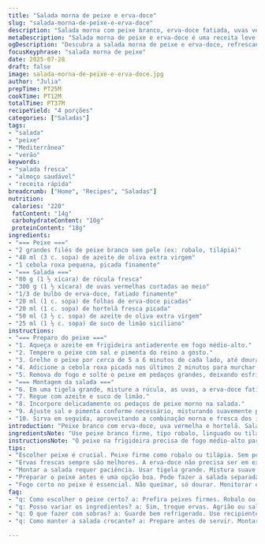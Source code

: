 ```yaml
---
title: "Salada morna de peixe e erva-doce"
slug: "salada-morna-de-peixe-e-erva-doce"
description: "Salada morna com peixe branco, erva-doce fatiada, uvas vermelhas, e uma mistura fresca de ervas. Temperada com azeite de oliva e limão, sem glúten, lactose, ovos nem oleaginosas. Cozimento rápido, em menos de 40 minutos, rende 4 porções. Combina textura suculenta do peixe com o crocante e o doce da fruta, trazendo frescor e leveza. Ideal pra quem busca um prato leve, nutritivo e colorido, com toque cítrico e ervas aromáticas. Varie ervas e tipos de uvas para mudar aroma e sabor. Simples, rápido, com pitada mediterrânea."
metaDescription: "Salada morna de peixe e erva-doce é uma receita leve e nutritiva, perfeita para dias quentes"
ogDescription: "Descubra a salada morna de peixe e erva-doce, refrescante e saudável. Ideal para servir em qualquer ocasião"
focusKeyphrase: "salada morna de peixe"
date: 2025-07-28
draft: false
image: salada-morna-de-peixe-e-erva-doce.jpg
author: "Julia"
prepTime: PT25M
cookTime: PT12M
totalTime: PT37M
recipeYield: "4 porções"
categories: ["Saladas"]
tags:
- "salada"
- "peixe"
- "Mediterrânea"
- "verão"
keywords:
- "salada fresca"
- "almoço saudável"
- "receita rápida"
breadcrumb: ["Home", "Recipes", "Saladas"]
nutrition: 
 calories: "220"
 fatContent: "14g"
 carbohydrateContent: "10g"
 proteinContent: "18g"
ingredients:
- "=== Peixe ==="
- "2 grandes filés de peixe branco sem pele (ex: robalo, tilápia)"
- "40 ml (3 c. sopa) de azeite de oliva extra virgem"
- "1 cebola roxa pequena, picada finamente"
- "=== Salada ==="
- "80 g (1 ½ xícara) de rúcula fresca"
- "300 g (1 ½ xícara) de uvas vermelhas cortadas ao meio"
- "1/3 de bulbo de erva-doce, fatiado finamente"
- "20 ml (1 c. sopa) de folhas de erva-doce picadas"
- "20 ml (1 c. sopa) de hortelã fresca picada"
- "50 ml (3 ½ c. sopa) de azeite de oliva extra virgem"
- "25 ml (1 ½ c. sopa) de suco de limão siciliano"
instructions:
- "=== Preparo do peixe ==="
- "1. Aqueça o azeite em frigideira antiaderente em fogo médio-alto."
- "2. Tempere o peixe com sal e pimenta do reino a gosto."
- "3. Grelhe o peixe por cerca de 5 a 6 minutos de cada lado, até dourar bem."
- "4. Adicione a cebola roxa picada nos últimos 2 minutos para murchar um pouco."
- "5. Remova do fogo e solte o peixe em pedaços grandes, deixando esfriar por 8 minutos."
- "=== Montagem da salada ==="
- "6. Em uma tigela grande, misture a rúcula, as uvas, a erva-doce fatiada, as folhas picadas de erva-doce e hortelã."
- "7. Regue com azeite e suco de limão."
- "8. Incorpore delicadamente os pedaços de peixe morno na salada."
- "9. Ajuste sal e pimenta conforme necessário, misturando suavemente para não desmanchar o peixe."
- "10. Sirva em seguida, aproveitando a combinação morna e fresca dos ingredientes."
introduction: "Peixe branco com erva-doce, uva vermelha e hortelã. Salada que não esfria, serve morna. Sem complicação. Combina faz tempo ingredientes simples que não se misturam tanto, mas aqui caem bem. O azedo do limão babado com o doce das uvas e frescor da erva-doce, além do hortelã — que caiu no gosto do brasileiro junto com outras ervinhas. A textura ainda muda, peito macio do peixe solto em pedaços, misturado com folhas levemente crocantes e frutas. Não pede quase nada extra. Só azeite e limão – só. Rápido pra fazer com pouca sujeira, e rende pra quem quiser dividir. Dá pra fazer mudança fácil trocando rúcula por agrião, ou hortelã pela salsinha. Ou trocar uva roxa por laranja ou maçã verde. Tudo combina bem. Bastam 37 minutos da cozinha até a mesa."
ingredientsNote: "Use peixe branco firme, tipo robalo, linguado ou tilápia. Sem pele pra não atrapalhar. A cebola roxa traz sabor mais suave que a francesa original. Rúcula no lugar da alface pra dar pepino amargo e crocância, diferente da alface franzida. As uvas vermelhas cortadas meio a meio funcionam melhor que verdes, trazem mais cor e doçura. Erva-doce dão frescor e aquela textura que grita verão, junto da hortelã — a erva que virou febre das saladas no Brasil, por lembrar chá gelado no fim de tarde. Limão siciliano troca o tradicional por nota mais adocicada e menos agressiva. Azeite caprichado, extra virgem, a alma do prato. Depois de pronto, sempre provar pra ajustar o limão ou sal, que às vezes precisa de um tico mais para balanço entre doce e ácido. Ficou com dúvidas? Ervas frescas sempre melhor, e erva-doce não precisa ser tudo, um terço do bulbo já funciona."
instructionsNote: "O peixe na frigideira precisa de fogo médio-alto para dourar, mas sem queimar rápido. Faça numa antiaderente com pouco azeite. A cebola roxa entra no final pra não cozinhar demais, só desmanchar levemente. Soltar o peixe em lascas ainda mornas ajuda a incorporar na salada sem perder a textura. A salada deve ser feita em tigela grande, pra misturar as frutas e folhas junto com o peixe de forma delicada, para não amassar. Regar com azeite e limão na ordem certa – primeiro as folhas, depois as frutas e depois o peixe – evita que tudo vire uma papa. Dá pra fazer adiantado o peixe e a salada separadamente, e juntar só antes de servir, mantendo sabores e texturas. Ajuste o sal e pimenta sempre no final, assim não perde o frescor do prato. Se quiser, acrescentar um alho frito crocante por cima dá um toque especial, mas não é essencial."
tips:
- "Escolher peixe é crucial. Peixe firme como robalo ou tilápia. Sem pele. Não gruda. Cuidado com o sal. Não exagere, assim fica leve. Dourar bem. Fogo médio-alto. Frigideira antiaderente ajuda a não grudar. Cebola roxa vai no final. Não cozinhe demais, só pra murchar. Resulta em sabor suave."
- "Ervas frescas sempre são melhores. A erva-doce não precisa ser em excesso. Um terço do bulbo serve bem. Rúcula dá crocância. Melhor que alface. Uvas vermelhas cortadas ao meio adicionam doçura. Fruta combina com peixe. Limão siciliano é pra frescor. Menos ácido. Pode usar laranja pra variar."
- "Montar a salada requer paciência. Usar tigela grande. Mistura suave. Não amassar. Regar com azeite e limão. A ordem importa. Primeiro folhas. Depois frutas. Por último o peixe. Assim não vira purê. Melhor textura e aparência. Provar sempre. Ajustar sal e limão no final."
- "Preparar o peixe antes é uma opção boa. Pode fazer a salada separada. Juntar na hora de servir. Mantém frescor dos ingredientes. Opcional, alho frito por cima agrega sabor, mas não é necessário. Conservar a salada. Em geladeira por um dia. Depois pode perder textura."
- "Fogo certo no peixe é essencial. Não queimar, só dourar. Monitorar o tempo. Grelar até 6 minutos de cada lado. Use muito azeite. Esse é o segredo. Ajuda a realçar sabores. Não economize. Cuidado com o limão. Ajustar sempre pro doce do peixe. Uma dança de sabores."
faq:
- "q: Como escolher o peixe certo? a: Prefira peixes firmes. Robalo ou tilápia. Importante que não tenha pele. O sabor melhora. Importante. O peixe deve estar fresco. Olhe sempre. Atenção no cheiro. Frescor é tudo. Exala um aroma do mar."
- "q: Posso variar os ingredientes? a: Sim, troque ervas. Agrião ou salsinha. Uvas por laranja. Maçã verde cai bem também. A escolha muda o sabor. Experimente. Lembre-se de misturar texturas. Sempre leve e fresco. Buscar novas combinações é válido."
- "q: O que fazer com sobras? a: Guarde bem refrigerado. Use recipiente fechado. Dura um dia na geladeira. Reaquecer não é bom. Perde frescor. Melhor consumir rápido. O sabor é incrível. Aproveitar os ingredientes frescos é fundamental."
- "q: Como manter a salada crocante? a: Prepare antes de servir. MontarTudo na hora. As folhas ficam frescas. Não deixar de um dia pro outro. O ideal é comer na hora. Fique atento. O ingrediente principal é a frescura."

---
```

